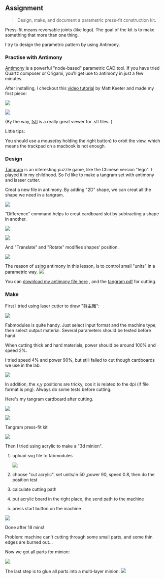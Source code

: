 

## Assignment

> Design, make, and document a parametric press-fit construction kit.

Press-fit means reversable joints (like lego). The goal of the kit is to make something that more than one thing.

I try to design the parametric pattern by using Antimony.

### Practise with Antimony
[Antimony](http://www.mattkeeter.com/projects/antimony/3/) is a powerful "node-based" parametric CAD tool. If you have tried  Quartz composer or Origami, you'll get use to antimony in just a few minutes.


After installing, I checkout this [video tutorial](http://www.mattkeeter.com/projects/antimony/3/) by Matt Keeter and made my first piece:

![](http://7xjpra.com1.z0.glb.clouddn.com/antimonyprac.png)

![](http://7xjpra.com1.z0.glb.clouddn.com/antimonytest.png)

(By the way, [fstl](http://www.mattkeeter.com/projects/fstl/) is a really great viewer for .stl files. )

Little tips:

You should use a mouse(by holding the right button) to orbit the view, which means the trackpad on a macbook is not enough.

### Design
[Tangram](https://en.wikipedia.org/wiki/Tangram) is an interesting puzzle game, like the Chinese version "lego". I played it in my childhood. So I'd like to make a tangram set with antimony and lasser cutter.

Creat a new file in antimony. By adding "2D" shape, we can creat all the shape we need in a tangram.

![](http://7xjpra.com1.z0.glb.clouddn.com/antimonys1.png)

“Difference” command helps to creat cardboard slot by subtracting a shape in another. 

![](http://7xjpra.com1.z0.glb.clouddn.com/antimonys2.png)

![](http://7xjpra.com1.z0.glb.clouddn.com/antimonys4.png)

And "Translate" and "Rotate" modifies shapes' position.

![](http://7xjpra.com1.z0.glb.clouddn.com/antimonys3.png)

The reason of using antimony in this lesson, is to control small "units" in a parametric way. 
![](http://7xjpra.com1.z0.glb.clouddn.com/antimonys5.png)

You can [download my antimony file here](https://app.box.com/s/qfndi1fv6vhbyu6gr9rfzxfjnzxoj68o) , and the [tangram pdf](https://app.box.com/s/6cdjvc3lr6gsh1rz6gguic5m02iu451d) for cutting.


### Make

First I tried using laser cutter to draw "群主雕":

![](http://7xjpra.com1.z0.glb.clouddn.com/FullSizeRender%203_shrink.jpg)

Fabmodules is quite handy. Just select input format and the machine type, then select output material. Several parameters should be tested before hand.

When cutting thick and hard materials, power should be around 100% and speed 2%.

I tried speed 4% and power 90%, but still failed to cut though  cardboards we use in the lab.

![](http://7xjpra.com1.z0.glb.clouddn.com/IMG_9517_shrink.JPG)


In addition, the x,y positions are tricky, cos it is related to the dpi (if file format is png). Always do some tests before cutting.

Here's my tangram cardboard after cutting.

![](http://7xjpra.com1.z0.glb.clouddn.com/IMG_9524_shrink.JPG)

![](http://7xjpra.com1.z0.glb.clouddn.com/IMG_9525_shrink.JPG)

Tangram press-fit kit

![](http://7xjpra.com1.z0.glb.clouddn.com/IMG_9526_shrink.JPG)

Then I tried using acrylic to make a "3d minion".

1. upload svg file to fabmodules

	![](http://7xjpra.com1.z0.glb.clouddn.com/IMG_9535_shrink.JPG)

2. choose "cut acrylic", set units/in 50 ,power 90, speed 0.8, then do the position test

3. calculate cutting path

4. put acrylic board in the right place, the send path to the machine

5. press start button on the machine

![](http://7xjpra.com1.z0.glb.clouddn.com/IMG_9536_shrink.JPG)

Done after 18 mins!

Problem: machine can't cutting through some small parts, and some thin edges are burned out...

Now we got all parts for minion:

![](http://7xjpra.com1.z0.glb.clouddn.com/IMG_9537_shrink.JPG)

The last step is to glue all parts into a multi-layer minion:
![](http://7xjpra.com1.z0.glb.clouddn.com/FullSizeRender_shrink.jpg)